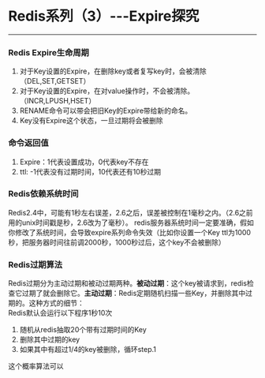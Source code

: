 # Redis系列（3）---Expire探究

---

### Redis Expire生命周期
1. 对于Key设置的Expire，在删除key或者复写key时，会被清除（DEL,SET,GETSET）
2. 对于Key设置的Expire，在对value操作时，不会被清除。（INCR,LPUSH,HSET）
3. RENAME命令可以带会把旧Key的Expire带给新的命名。
4. Key没有Expire这个状态，一旦过期将会被删除

### 命令返回值

1. Expire：1代表设置成功，0代表key不存在
2. ttl: -1代表没有过期时间，10代表还有10秒过期

### Redis依赖系统时间
Redis2.4中，可能有1秒左右误差，2.6之后，误差被控制在1毫秒之内。（2.6之前用的unix时间戳是秒，2.6改为了毫秒）。
redis服务器系统时间一定要准确，假如你修改了系统时间，会导致expire系列命令失效（比如你设置一个Key ttl为1000秒，把服务器时间往前调2000秒，1000秒过后，这个key不会被删除）

### Redis过期算法

Redis过期分为主动过期和被动过期两种。**被动过期**：这个key被请求到，redis检查它过期了就会删除它。**主动过期**：Redis定期随机扫描一些Key，并删除其中过期的。这种方式的细节：
<br>
Redis默认会运行以下程序1秒10次

1. 随机从redis抽取20个带有过期时间的Key
2. 删除其中过期的key
3. 如果其中有超过1/4的key被删除，循环step.1

这个概率算法可以






